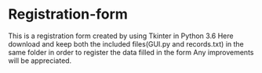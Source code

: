 # Registration-form
This is a registration form created by using Tkinter in Python 3.6
Here download and keep both the included files(GUI.py and records.txt) in the same folder in order to register the data filled in the form
Any improvements will be appreciated.
